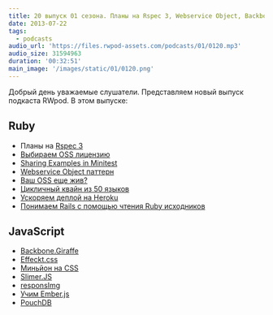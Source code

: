 ```yaml
---
title: 20 выпуск 01 сезона. Планы на Rspec 3, Webservice Object, Backbone.Giraffe, Slimer.JS и прочее
date: 2013-07-22
tags:
  - podcasts
audio_url: 'https://files.rwpod-assets.com/podcasts/01/0120.mp3'
audio_size: 31594963
duration: '00:32:51'
main_image: '/images/static/01/0120.png'
---
```


Добрый день уважаемые слушатели. Представляем новый выпуск подкаста RWpod. В этом выпуске:

## Ruby

- Планы на [Rspec 3](http://myronmars.to/n/dev-blog/2013/07/the-plan-for-rspec-3)
- [Выбираем OSS лицензию](https://github.com/blog/1530-choosing-an-open-source-license)
- [Sharing Examples in Minitest](http://wojtekmach.pl/blog/2013/07/17/sharing-examples-in-minitest/)
- [Webservice Object паттерн](http://blog.rlmflores.me/blog/2013/07/16/ruby-patterns-webservice-object/)
- [Ваш OSS еще жив?](http://stillmaintained.com/)
- [Цикличный квайн из 50 языков](https://github.com/mame/quine-relay)
- [Ускоряем деплой на Heroku](http://blog.alexmaccaw.com/faster-deploys)
- [Понимаем Rails c помощью чтения Ruby исходников](http://pivotallabs.com/reading-the-ruby-source/)

## JavaScript

- [Backbone.Giraffe](http://barc.github.io/backbone.giraffe/)
- [Effeckt.css](http://h5bp.github.io/Effeckt.css/dist/)
- [Миньйон на CSS](http://cssdeck.com/labs/pure-css-minion)
- [Slimer.JS](http://slimerjs.org/)
- [responsImg](http://etiennetalbot.github.io/responsImg/)
- [Учим Ember.js](http://freecourses.tutsplus.com/lets-learn-ember/index.html)
- [PouchDB](http://pouchdb.com)
